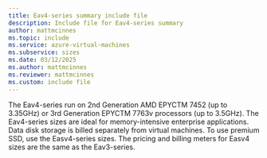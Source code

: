 ```yaml
---
title: Eav4-series summary include file
description: Include file for Eav4-series summary
author: mattmcinnes
ms.topic: include
ms.service: azure-virtual-machines
ms.subservice: sizes
ms.date: 03/12/2025
ms.author: mattmcinnes
ms.reviewer: mattmcinnes
ms.custom: include file
---
```

The Eav4-series run on 2nd Generation AMD EPYCTM 7452 (up to 3.35GHz) or 3rd Generation EPYCTM 7763v processors (up to 3.5GHz). The Eav4-series sizes are ideal for memory-intensive enterprise applications. Data disk storage is billed separately from virtual machines. To use premium SSD, use the Easv4-series sizes. The pricing and billing meters for Easv4 sizes are the same as the Eav3-series.
